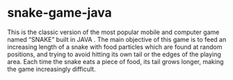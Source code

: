 # snake-game-java
 This is the classic version of the most popular mobile and computer game named “SNAKE” built in JAVA . The main objective of this game is to feed an increasing length of a snake with food particles which are found at random positions, and trying to avoid hitting its own tail or the edges of the playing area. Each time the snake eats a piece of food, its tail grows longer, making the game increasingly difficult.
